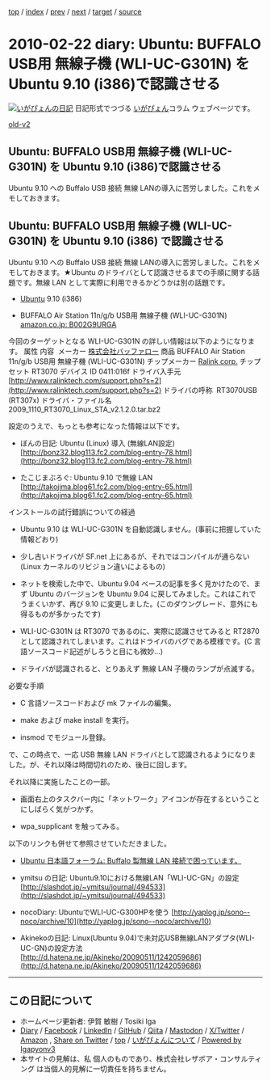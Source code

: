 [top](../index.html) 
 / [index](index.html) 
 / [prev](ig100221.html) 
 / [next](ig100223.html) 
 / [target](https://www.igapyon.jp/igapyon/diary/2010/ig100222.html) 
 / [source](https://github.com/igapyon/diary/blob/master/2010/ig100222.src.md) 

2010-02-22 diary: Ubuntu: BUFFALO USB用 無線子機 (WLI-UC-G301N) を Ubuntu 9.10 (i386)で認識させる
=====================================================================================================
[![いがぴょんの日記](https://www.igapyon.jp/igapyon/diary/images/iga202308_64.jpg "いがぴょん")](https://www.igapyon.jp/igapyon/diary/memo/memoigapyon.html) 日記形式でつづる [いがぴょん](https://www.igapyon.jp/igapyon/diary/memo/memoigapyon.html)コラム ウェブページです。

[old-v2](ig100222-orig.html)

## Ubuntu: BUFFALO USB用 無線子機 (WLI-UC-G301N) を Ubuntu 9.10 (i386)で認識させる

Ubuntu 9.10 への Buffalo  USB 接続 無線 LANの導入に苦労しました。これをメモしておきます。


## Ubuntu: BUFFALO USB用 無線子機 (WLI-UC-G301N) を Ubuntu 9.10 (i386) で認識させる

Ubuntu 9.10 への Buffalo  USB 接続 無線 LANの導入に苦労しました。これをメモしておきます。★Ubuntu のドライバとして認識させるまでの手順に関する話題です。無線 LAN として実際に利用できるかどうかは別の話題です。

* [Ubuntu](https://www.igapyon.jp/igapyon/diary/keyword/ubuntu.html) 9.10 (i386)
  
* BUFFALO Air Station 11n/g/b USB用 無線子機 (WLI-UC-G301N)
  [amazon.co.jp: B002G9URGA](http://www.amazon.co.jp/exec/obidos/ASIN/B002G9URGA/igapyondiary-22)

今回のターゲットとなる WLI-UC-G301N の詳しい情報は以下のようになります。
属性
内容 
メーカー
[株式会社バッファロー](http://buffalo.jp/)
商品
BUFFALO Air Station 11n/g/b USB用 無線子機 (WLI-UC-G301N)
チップメーカー
[Ralink corp.](http://www.ralinktech.com/)
チップセット
RT3070
デバイス ID
0411:016f
ドライバ入手元
[http://www.ralinktech.com/support.php?s=2](http://www.ralinktech.com/support.php?s=2)
ドライバの呼称 
RT3070USB (RT307x)
ドライバ・ファイル名
2009_1110_RT3070_Linux_STA_v2.1.2.0.tar.bz2

設定のうえで、もっとも参考になった情報は以下です。

* ぼんの日記: Ubuntu (Linux) 導入 (無線LAN設定)
  [http://bonz32.blog113.fc2.com/blog-entry-78.html](http://bonz32.blog113.fc2.com/blog-entry-78.html)
  
* たこじまぶろぐ: Ubuntu 9.10 で無線 LAN
  [http://takojima.blog61.fc2.com/blog-entry-65.html](http://takojima.blog61.fc2.com/blog-entry-65.html)

インストールの試行錯誤についての経過

* Ubuntu 9.10 は WLI-UC-G301N を自動認識しません。(事前に把握していた情報どおり)
  
* 少し古いドライバが SF.net 上にあるが、それではコンパイルが通らない (Linux カーネルのリビジョン違いによるもの)
  
* ネットを検索した中で、Ubuntu 9.04 ベースの記事を多く見かけたので、まず Ubuntu のバージョンを Ubuntu 9.04 に戻してみました。これはこれでうまくいかず、再び
  9.10 に変更しました。(このダウングレード、意外にも得るものが多かったです)
  
* WLI-UC-G301N は RT3070 であるのに、実際に認識させてみると RT2870 として認識されてしまいます。これはドライバのバグである模様です。(C
  言語ソースコード記述がしろうと目にも微妙…)
  
* ドライバが認識されると、とりあえず 無線 LAN 子機のランプが点滅する。

必要な手順

* C 言語ソースコードおよび mk ファイルの編集。
  
* make および make install を実行。
  
* insmod でモジュール登録。

で、この時点で、一応 USB 無線 LAN ドライバとして認識されるようになりました。が、それ以降は時間切れのため、後日に回します。

それ以降に実施したことの一部。

* 画面右上のタスクバー内に「ネットワーク」アイコンが存在するということにしばらく気がつかず。
  
* wpa_supplicant を触ってみる。

  
以下のリンクも併せて参照させていただきました。

* [Ubuntu 日本語フォーラム: Buffalo 製無線 LAN 接続で困っています。](https://forums.ubuntulinux.jp/viewtopic.php?id=6825)
  
* ymitsu の日記: Ubuntu9.10における無線LAN「WLI-UC-GN」の設定
  [http://slashdot.jp/~ymitsu/journal/494533](http://slashdot.jp/~ymitsu/journal/494533)
  
* nocoDiary: UbuntuでWLI-UC-G300HPを使う
  [http://yaplog.jp/sono--noco/archive/10](http://yaplog.jp/sono--noco/archive/10)
  
* Akinekoの日記: Linux(Ubuntu 9.04)で未対応USB無線LANアダプタ(WLI-UC-GN)の設定方法
  [http://d.hatena.ne.jp/Akineko/20090511/1242059686](http://d.hatena.ne.jp/Akineko/20090511/1242059686)


----------------------------------------------------------------------------------------------------

## この日記について

* ホームページ更新者: 伊賀 敏樹 / Tosiki Iga
* [Diary](https://www.igapyon.jp/igapyon/diary/) / [Facebook](https://www.facebook.com/igapyon) / [LinkedIn](https://www.linkedin.com/in/toshikiiga) / [GitHub](https://github.com/igapyon) / [Qiita](https://qiita.com/igapyon) / [Mastodon](https://social.vivaldi.net/@igapyon) / [X/Twitter](https://twitter.com/ToshikiIga) / [Amazon](https://www.amazon.co.jp/%E4%BC%8A%E8%B3%80-%E6%95%8F%E6%A8%B9/e/B004LTQWCQ) ,
[Share on Twitter](https://twitter.com/intent/tweet?hashtags=igapyon%2Cdiary%2C%E3%81%84%E3%81%8C%E3%81%B4%E3%82%87%E3%82%93&text=Ubuntu%3A+BUFFALO+USB%E7%94%A8+%E7%84%A1%E7%B7%9A%E5%AD%90%E6%A9%9F+%28WLI-UC-G301N%29+%E3%82%92+Ubuntu+9.10+%28i386%29%E3%81%A7%E8%AA%8D%E8%AD%98%E3%81%95%E3%81%9B%E3%82%8B&url=https%3A%2F%2Fwww.igapyon.jp%2Figapyon%2Fdiary%2F2010%2Fig100222.html) / [top](../index.html) / [いがぴょんについて](https://www.igapyon.jp/igapyon/diary/memo/memoigapyon.html) / [Powered by Igapyonv3](https://github.com/igapyon/igapyonv3)
* 本サイトの見解は、私 個人のものであり、株式会社レザボア・コンサルティング は当個人的見解に一切責任を持ちません。 
